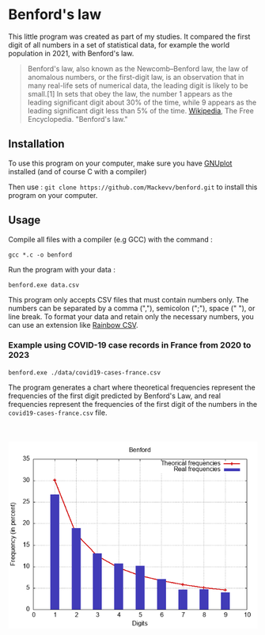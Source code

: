 # Benford's law

This little program was created as part of my studies. It compared the first digit of all numbers in a set of statistical data, for example the world population in 2021, with Benford's law.

> Benford's law, also known as the Newcomb–Benford law, the law of anomalous numbers, or the first-digit law, is an observation that in many real-life sets of numerical data, the leading digit is likely to be small.[1] In sets that obey the law, the number 1 appears as the leading significant digit about 30% of the time, while 9 appears as the leading significant digit less than 5% of the time. [Wikipedia](https://en.wikipedia.org/wiki/Benford%27s_law), The Free Encyclopedia. "Benford's law."

## Installation

To use this program on your computer, make sure you have [GNUplot](https://sourceforge.net/projects/gnuplot/) installed (and of course C with a compiler)

Then use : `git clone https://github.com/Mackevv/benford.git` to install this program on your computer.

## Usage

Compile all files with a compiler (e.g GCC) with the command :
```
gcc *.c -o benford
```
Run the program with your data :
```
benford.exe data.csv
```

This program only accepts CSV files that must contain numbers only. The numbers can be separated by a comma (","), semicolon (";"), space (" "), or line break. To format your data and retain only the necessary numbers, you can use an extension like [Rainbow CSV](https://marketplace.visualstudio.com/items?itemName=mechatroner.rainbow-csv).

### Example using COVID-19 case records in France from 2020 to 2023

```
benford.exe ./data/covid19-cases-france.csv
```

The program generates a chart where theoretical frequencies represent the frequencies of the first digit predicted by Benford's Law, and real frequencies represent the frequencies of the first digit of the numbers in the `covid19-cases-france.csv` file.

<div style="display: flex; justify-content: center; margin-top:50px;">
  <img src="./charts/covid19-cases-france.png">
</div>